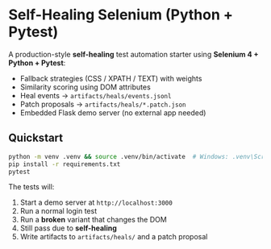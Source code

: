 # Self-Healing Selenium (Python + Pytest)

A production-style **self-healing** test automation starter using **Selenium 4 + Python + Pytest**:
- Fallback strategies (CSS / XPATH / TEXT) with weights
- Similarity scoring using DOM attributes
- Heal events -> `artifacts/heals/events.jsonl`
- Patch proposals -> `artifacts/heals/*.patch.json`
- Embedded Flask demo server (no external app needed)

## Quickstart
```bash
python -m venv .venv && source .venv/bin/activate  # Windows: .venv\Scripts\activate
pip install -r requirements.txt
pytest
```

The tests will:
1) Start a demo server at `http://localhost:3000`
2) Run a normal login test
3) Run a **broken** variant that changes the DOM
4) Still pass due to **self-healing**
5) Write artifacts to `artifacts/heals/` and a patch proposal
